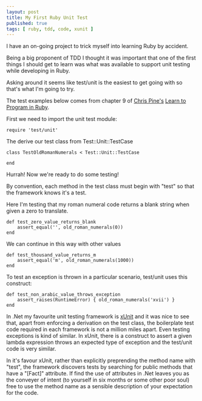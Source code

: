 ```yaml
---
layout: post
title: My First Ruby Unit Test
published: true
tags: [ ruby, tdd, code, xunit ]
---
```


I have an on-going project to trick myself into learning Ruby by accident.

Being a big proponent of TDD I thought it was important that one of the first 
things I should get to learn was what was available to support unit testing 
while developing in Ruby. 

Asking around it seems like test/unit is the easiest to get going with so 
that's what I'm going to try. 

The test examples below comes from chapter 9 of [Chris Pine's](https://pine.fm/) 
[Learn to Program in Ruby](http://www.pragprog.com/titles/ltp2/learn-to-program-2nd-edition).

First we need to import the unit test module:

	require 'test/unit'
	

The derive our test class from Test::Unit::TestCase

	class TestOldRomanNumerals < Test::Unit::TestCase
	
	end
	

Hurrah! Now we're ready to do some testing! 

By convention, each method in the test class must begin with "test" so that 
the framework knows it's a test.

Here I'm testing that my roman numeral code returns a blank string when given a
zero to translate.

	def test_zero_value_returns_blank
		assert_equal('', old_roman_numerals(0))
	end
	
We can continue in this way with other values

	def test_thousand_value_returns_m
		assert_equal('m', old_roman_numerals(1000))
	end
	
To test an exception is thrown in a particular scenario, test/unit uses this 
construct:

	def test_non_arabic_value_throws_exception
		assert_raises(RuntimeError) { old_roman_numerals('xvii') }
	end
	
	
In .Net my favourite unit testing framework is [xUnit](http://xunit.codeplex.com) and
it was nice to see that, apart from enforcing a derivation on the test class, 
the boilerplate test code required in each framework is not a million miles 
apart. Even testing exceptions is kind of similar. In xUnit, there is a 
construct to assert a given lambda expression throws an expected type of 
exception and the test/unit code is very similar.

In it's favour xUnit, rather than explicitly preprending the method name with "test", 
the framework discovers tests by searching for public methods that have a 
"[Fact]" attribute. If find the use of attributes in .Net leaves you as the 
conveyer of intent (to yourself in six months or some other poor soul) free 
to use the method name as a sensible description of your expectation for the code.

